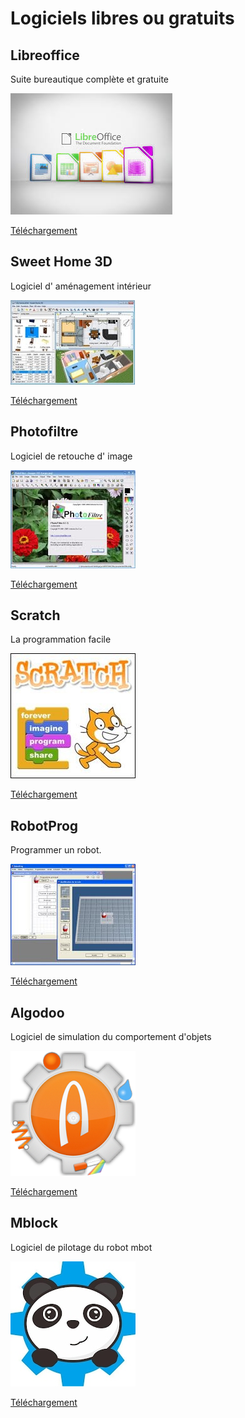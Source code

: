 # Logiciels libres ou gratuits

## Libreoffice
Suite bureautique complète et gratuite

![LibreOffice](images/libreoffice.jpeg)

[Téléchargement](https://fr.libreoffice.org/)

## Sweet Home 3D
Logiciel d' aménagement intérieur

![Sweet Home 3D](images/sw3d.jpg)

[Téléchargement](http://www.sweethome3d.com/fr/download.jsp)

## Photofiltre
Logiciel de retouche d' image

![Photofiltre](images/photofiltre.jpg)

[Téléchargement](http://photofiltre.free.fr/frames.htm)

## Scratch
La programmation facile

![Scratch](images/scratch.jpg)

[Téléchargement](https://scratch.mit.edu/scratch2download/)

## RobotProg
Programmer un robot.

![RobotProg](images/robotprog.jpg)

[Téléchargement](http://www.physicsbox.com/indexrobotprogfr.html)

## Algodoo
Logiciel de simulation du comportement d'objets

![Algodoo](images/algodoo.png)

[Téléchargement](http://recitmst.qc.ca/algodoo/)

## Mblock
Logiciel de pilotage du robot mbot

![Mbot](images/mbot.jpg)

[Téléchargement](http://www.mblock.cc/download/)
